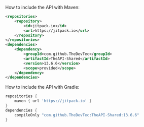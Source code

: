 How to include the API with Maven:
```xml
<repositories>
    <repository>
        <id>jitpack.io</id>
        <url>https://jitpack.io</url>
    </repository>
</repositories>
<dependencies>
    <dependency>
        <groupId>com.github.TheDevTec</groupId>
        <artifactId>TheAPI-Shared</artifactId>
        <version>13.6.6</version>
        <scope>provided</scope>
    </dependency>
</dependencies>
```

How to include the API with Gradle:

```gradle
repositories {
    maven { url 'https://jitpack.io' }
}
dependencies {
    compileOnly "com.github.TheDevTec:TheAPI-Shared:13.6.6"
}
```
